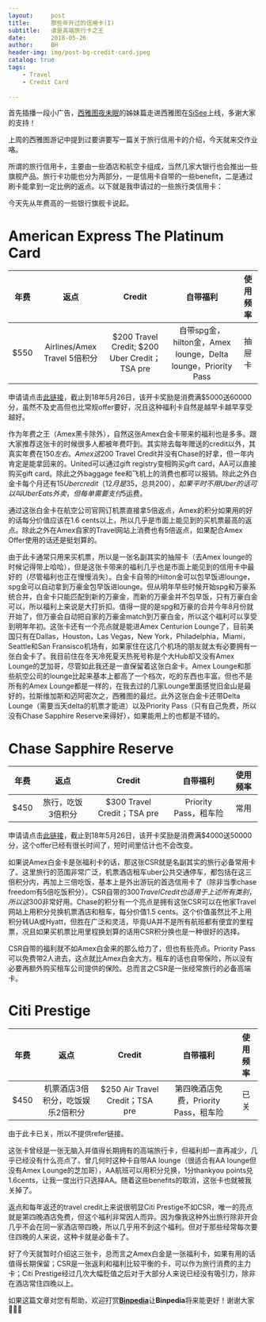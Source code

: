 ```yaml
---
layout:     post
title:      那些年开过的信用卡(I)
subtitle:   谁是高端旅行卡之王
date:       2018-05-26
author:     BH
header-img: img/post-bg-credit-card.jpeg
catalog: true
tags:
    - Travel
    - Credit Card
  
---
```


首先插播一段小广告，[西雅图夜未眠](https://binpedia.com/2018/05/20/%E8%A5%BF%E9%9B%85%E5%9B%BE%E5%A4%9C%E6%9C%AA%E7%9C%A0/)的姊妹篇走进西雅图在[SiSee](https://sisee.binpedia.com/2018/05/25/%E8%B5%B0%E8%BF%9B%E8%A5%BF%E9%9B%85%E5%9B%BE/)上线，多谢大家的支持！

上周的西雅图游记中提到过要讲要写一篇关于旅行信用卡的介绍，今天就来交作业咯。

所谓的旅行信用卡，主要由一些酒店和航空卡组成，当然几家大银行也会推出一些旗舰产品。旅行卡功能也分为两部分，一是信用卡自带的一些benefit，二是通过刷卡能拿到一定比例的返点。以下就是我申请过的一些旅行类信用卡：

今天先从年费高的一些银行旗舰卡说起。

American Express The Platinum Card
=====
| 年费     |返点  |Credit   | 自带福利| 使用频率 |
|:-------------:|:--------------:|:--------:|:-------:|:--------------:|
|$550| Airlines/Amex Travel 5倍积分 |$200 Travel Credit; $200 Uber Credit；TSA pre|自带spg金，hilton金，Amex lounge，Delta lounge，Priority Pass|抽屉卡|

申请请点击[此链接](http://refer.amex.us/BINH9wDl?xl=cp15)，截止到18年5月26日，该开卡奖励是消费满$5000送60000分，虽然不及史高但也比常规offer要好，况且这种福利卡自然是越早卡越早享受越好。

作为年费之王（Amex黑卡除外），自然这张Amex白金卡带来的福利也是多多。跟大家推荐这张卡的时候很多人都被年费吓到。其实除去每年赠送的credit以外，其真实年费在$150左右。Amex这$200 Travel Credit并没有Chase的好拿，但一年内肯定是能拿回来的。United可以通过gift registry变相购买gift card，AA可以直接购买gift card。除此之外baggage fee和飞机上的消费也都可以报销。除此之外白金卡每个月还有$15 Uber credit（12月是$35，总共$200），如果平时不用Uber的话可以叫UberEats外卖，但每单需要支付$5运费。

通过这张白金卡在航空公司官网订机票直接拿5倍返点，Amex的积分如果用的好的话每分价值应该在1.6 cents以上，所以几乎是市面上能见到的买机票最高的返点。除此之外在Amex自家的Travel网站上消费也有5倍返点，如果配合Amex Offer使用的话还是挺划算的。

由于此卡通常只用来买机票，所以是一张名副其实的抽屉卡（去Amex lounge的时候记得带上哈哈），但是这张卡带来的福利几乎也是市面上能见到的信用卡中最好的（尽管福利也正在慢慢消失）。白金卡自带的Hilton金可以包早饭进lounge，spg金可以自动拿到万豪金包早饭进lounge。但从明年早些时候开始spg和万豪系统合并，白金卡只能匹配到新的万豪金，而新的万豪金并不包早饭，只有万豪白金可以，所以福利上来说是大打折扣。值得一提的是spg和万豪的合并今年8月份就开始了，但万豪会自动把自家的万豪金match到万豪白金，所以这个福利可以享受到明年年初。这张卡还有一个亮点就是能进Amex Centurion Lounge了，目前美国只有在Dallas，Houston，Las Vegas，New York，Philadelphia，Miami，Seattle和San Fransisco机场有，如果家住在这几个机场的朋友就太有必要拥有一张白金卡了。我目前住在冬天冷死夏天热死号称是个大Hub却又没有Amex Lounge的芝加哥，尽管如此我还是一直保留着这张白金卡。Amex 
Lounge和那些航空公司的lounge比起来基本上都高了一个档次，吃的东西也丰富。但也不是所有的Amex Lounge都是一样的，在我去过的几家Lounge里面感觉旧金山是最好的，拉斯维加斯和迈阿密次之，西雅图的最烂。此外这张白金卡还带Delta Lounge（需要当天delta的机票才能进）以及Priority Pass（只有自己免费，所以没有Chase Sapphire Reserve来得好），如果能用上的也都是不错的。

Chase Sapphire Reserve
=====
| 年费     |返点  |Credit   | 自带福利| 使用频率 |
|:-------------:|:--------------:|:--------:|:-------:|:--------------:|
|$450|旅行，吃饭 3倍积分 |$300 Travel Credit；TSA pre|Priority Pass，租车险|常用|

申请请点击[此链接](https://www.referyourchasecard.com/19/LXAEC4AZU4)，截止到18年5月26日，该开卡奖励是消费满$4000送50000分，这个offer已经有很长时间了，短时间里估计也不会改变。

如果说Amex白金卡是张福利卡的话，那这张CSR就是名副其实的旅行必备常用卡了。这里旅行的范围非常广泛，机票酒店租车uber公共交通停车，都包括在这三倍积分内，再加上三倍吃饭，基本上是外出游玩的首选信用卡了（除非当季chase freedom有5倍吃饭积分）。CSR自带的$300 Travel Credit也适用于上述所有类别，所以这$300非常好用。Chase的积分有一个亮点是拥有这张CSR可以在他家Travel网站上用积分兑换机票酒店和租车，每分价值1.5 cents。这个价值虽然比不上用积分转UA或Hyatt，但胜在广泛和灵活，毕竟UA并不是所有航班都有便宜的里程票，况且如果买机票比用里程换划算的话用CSR积分换也是一种很好的选择。

CSR自带的福利就不如Amex白金来的那么给力了，但也有些亮点。Priority Pass可以免费带2人进去，这点就比Amex白金大方。租车的话也自带保险，所以没有必要再额外购买租车公司提供的保险。总而言之CSR是一张经常旅行的必备高端卡。

Citi Prestige
=====
| 年费     |返点  |Credit   | 自带福利| 使用频率 |
|:-------------:|:--------------:|:--------:|:-------:|:--------------:|
|$450|机票酒店3倍积分，吃饭娱乐2倍积分 |$250 Air Travel Credit；TSA pre|第四晚酒店免费，Priority Pass，租车险|已关|

由于此卡已关，所以不提供refer链接。

这张卡曾经是一张无脑入并值得长期拥有的高端旅行卡，但福利却一直再减少，几乎已经没有什么亮点了。曾几何时这种卡自带AA lounge（很适合有AA lounge但没有Amex Lounge的芝加哥），AA航班可以用积分兑换，1分thankyou points兑1.6cents，让我一度出行只选择AA。随着这些benefits的取消，这张卡也就被我关掉了。

返点和每年返还的travel credit上来说很明显Citi Prestige不如CSR，唯一的亮点就是第四晚酒店免费，但这个福利非常因人而异。因为像我这种外出旅行除非开会几乎不会在同一家酒店带四晚，所以几乎用不到这个福利。但对于那些经常每次要住四晚的人来说，这种卡就是必备卡了。

好了今天就暂时介绍这三张卡，总而言之Amex白金是一张福利卡，如果有用的话值得长期保留；CSR是一张返利和福利比较平衡的卡，可以作为旅行消费的主力卡；Citi Prestige经过几次大幅贬值之后对于大部分人来说已经没有吸引力，除非在酒店常住四晚以上。

如果这篇文章对您有帮助，欢迎打赏[**Binpedia**](http://binpedia.com/03Donation)让**Binpedia**将来能更好！谢谢大家🙏🙏🙏